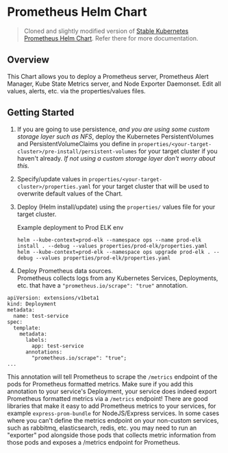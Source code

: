 # Prometheus Helm Chart

> Cloned and slightly modified version of
[Stable Kubernetes Prometheus Helm Chart](https://github.com/kubernetes/charts/tree/master/stable/prometheus).
Refer there for more documentation.

## Overview

This Chart allows you to deploy a Prometheus server, Prometheus Alert Manager,
Kube State Metrics server, and Node Exporter Daemonset. Edit all values, alerts,
etc. via the properties/values files.


## Getting Started

1. If you are going to use persistence, _and you are using some custom storage layer such as NFS_,
deploy the Kubernetes PersistentVolumes and PersistentVolumeClaims you define in
`properties/<your-target-cluster>/pre-install/persistent-volumes` for your target
cluster if you haven't already. _If not using a custom storage layer don't worry about this._

2. Specify/update values in `properties/<your-target-cluster>/properties.yaml` for
your target cluster that will be used to overwrite default values of the Chart.

3. Deploy (Helm install/update) using the `properties/` values file for your target cluster.

    Example deployment to Prod ELK env
    ```
    helm --kube-context=prod-elk --namespace ops --name prod-elk install . --debug --values properties/prod-elk/properties.yaml
    helm --kube-context=prod-elk --namespace ops upgrade prod-elk . --debug --values properties/prod-elk/properties.yaml
    ```

4. Deploy Prometheus data sources.<br/>
Prometheus collects logs from any Kubernetes Services, Deployments, etc. that
have a `"prometheus.io/scrape": "true"` annotation.
```
apiVersion: extensions/v1beta1
kind: Deployment
metadata:
  name: test-service
spec:
  template:
    metadata:
      labels:
        app: test-service
      annotations:
        "prometheus.io/scrape": "true";
...
```
This annotation will tell
Prometheus to scrape the `/metrics` endpoint of the pods for Prometheus formatted
metrics. Make sure if you add this annotation to your service's Deployment, your
service does indeed export Prometheus formatted metrics via a `/metrics` endpoint!
There are good libraries that make it easy to add Prometheus metrics to your services,
for example `express-prom-bundle` for NodeJS/Express services.
In some cases where you can't define the metrics endpoint on your non-custom services,
such as rabbitmq, elasticsearch, redis, etc. you may need to run an "exporter" pod
alongside those pods that collects metric information from those pods and exposes
a /metrics endpoint for Prometheus.
